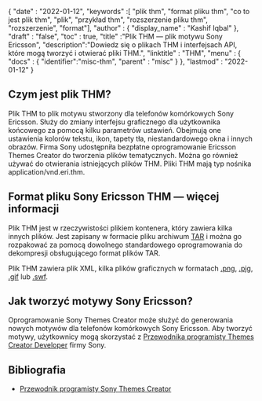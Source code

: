 {
  "date" : "2022-01-12",
  "keywords" :[ "plik thm", "format pliku thm", "co to jest plik thm", "plik", "przykład thm", "rozszerzenie pliku thm", "rozszerzenie", "format"],
  "author" : {
    "display_name" : "Kashif Iqbal"
},
  "draft" : "false",
  "toc" : true,
  "title" :"Plik THM — plik motywu Sony Ericsson",
  "description":"Dowiedz się o plikach THM i interfejsach API, które mogą tworzyć i otwierać pliki THM.",
  "linktitle" : "THM",
  "menu" : {
    "docs" : {
      "identifier":"misc-thm",
      "parent" : "misc"
}
},
  "lastmod" : "2022-01-12"
}

## Czym jest plik THM?

Plik THM to plik motywu stworzony dla telefonów komórkowych Sony Ericsson. Służy do zmiany interfejsu graficznego dla użytkownika końcowego za pomocą kilku parametrów ustawień. Obejmują one ustawienia kolorów tekstu, ikon, tapety tła, niestandardowego okna i innych obrazów. Firma Sony udostępniła bezpłatne oprogramowanie Ericsson Themes Creator do tworzenia plików tematycznych. Można go również używać do otwierania istniejących plików THM. Pliki THM mają typ nośnika application/vnd.eri.thm.

## Format pliku Sony Ericsson THM — więcej informacji

Plik THM jest w rzeczywistości plikiem kontenera, który zawiera kilka innych plików. Jest zapisany w formacie pliku archiwum [TAR](/pl/compression/tar/) i można go rozpakować za pomocą dowolnego standardowego oprogramowania do dekompresji obsługującego format plików TAR.

Plik THM zawiera plik XML, kilka plików graficznych w formatach [.png](/pl/image/png/), [.pjg](/pl/image/jpeg/), [.gif](/pl/image/gif/) lub [.swf](/pl/page-description-language/swf/).

## Jak tworzyć motywy Sony Ericsson?

Oprogramowanie Sony Themes Creator może służyć do generowania nowych motywów dla telefonów komórkowych Sony Ericsson. Aby tworzyć motywy, użytkownicy mogą skorzystać z [Przewodnika programisty Themes Creator Developer](https://developer.sony.com/theme-creator/get-started) firmy Sony.

## Bibliografia

* [Przewodnik programisty Sony Themes Creator](https://developer.sony.com/theme-creator/get-started)

